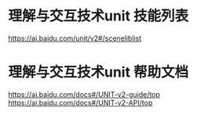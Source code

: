 # 理解与交互技术unit 技能列表
https://ai.baidu.com/unit/v2#/sceneliblist
# 理解与交互技术unit 帮助文档
https://ai.baidu.com/docs#/UNIT-v2-guide/top
https://ai.baidu.com/docs#/UNIT-v2-API/top
